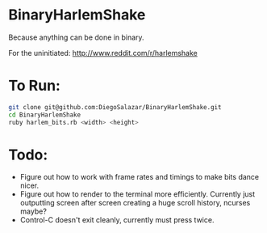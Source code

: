BinaryHarlemShake
=================

Because anything can be done in binary.

For the uninitiated:
http://www.reddit.com/r/harlemshake

To Run:
=======
```bash
git clone git@github.com:DiegoSalazar/BinaryHarlemShake.git
cd BinaryHarlemShake
ruby harlem_bits.rb <width> <height>
```

Todo:
=====

* Figure out how to work with frame rates and timings to make bits dance nicer.
* Figure out how to render to the terminal more efficiently. Currently just outputting screen after screen creating a huge scroll history, ncurses maybe?
* Control-C doesn't exit cleanly, currently must press twice.
